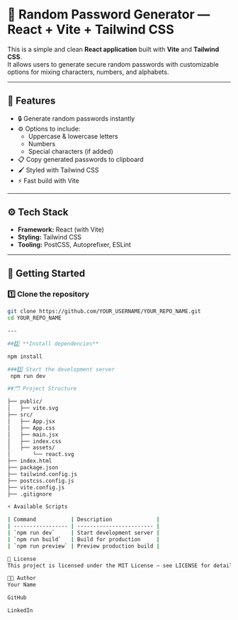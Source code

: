 # 🔐 Random Password Generator — React + Vite + Tailwind CSS

This is a simple and clean **React application** built with **Vite** and **Tailwind CSS**.  
It allows users to generate secure random passwords with customizable options for mixing characters, numbers, and alphabets.

---

## 📌 **Features**

- 🔒 Generate random passwords instantly
- ⚙️ Options to include:
  - Uppercase & lowercase letters
  - Numbers
  - Special characters (if added)
- 📋 Copy generated passwords to clipboard
- 🖌️ Styled with Tailwind CSS
- ⚡ Fast build with Vite

---

## ⚙️ **Tech Stack**

- **Framework:** React (with Vite)
- **Styling:** Tailwind CSS
- **Tooling:** PostCSS, Autoprefixer, ESLint

---

## 🚀 **Getting Started**

### 1️⃣ Clone the repository

```bash
git clone https://github.com/YOUR_USERNAME/YOUR_REPO_NAME.git
cd YOUR_REPO_NAME

---

##2️⃣ **Install dependencies**

npm install

###3️⃣ Start the development server
 npm run dev

##🗂️ Project Structure

├── public/
│   ├── vite.svg
├── src/
│   ├── App.jsx
│   ├── App.css
│   ├── main.jsx
│   ├── index.css
│   ├── assets/
│       └── react.svg
├── index.html
├── package.json
├── tailwind.config.js
├── postcss.config.js
├── vite.config.js
├── .gitignore

⚡ Available Scripts

| Command           | Description              |
| ----------------- | ------------------------ |
| `npm run dev`     | Start development server |
| `npm run build`   | Build for production     |
| `npm run preview` | Preview production build |

📜 License
This project is licensed under the MIT License — see LICENSE for details.

👨‍💻 Author
Your Name

GitHub

LinkedIn
